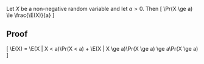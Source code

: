 Let $X$ be a non-negative random variable and let $a > 0$. Then
$\newcommand{\E}{\operatorname{E}}$
\[ \Pr(X \ge a) \le \frac{\E(X)}{a} \]

## Proof

\[ \E(X) = \E(X | X < a)\Pr(X < a) + \E(X | X \ge a)\Pr(X \ge a) \ge a\Pr(X \ge a) \]
